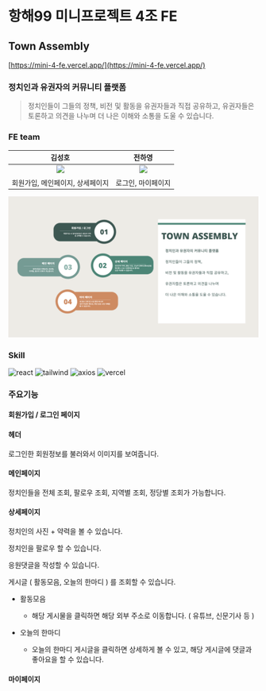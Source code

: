 # 항해99 미니프로젝트 4조 FE

## Town Assembly

[https://mini-4-fe.vercel.app/](https://mini-4-fe.vercel.app/)
### 정치인과 유권자의 커뮤니티 플랫폼

 >정치인들이 그들의 정책, 비전 및 활동을 유권자들과 직접 공유하고, 유권자들은 토론하고 의견을 나누며 더 나은 이해와 소통을 도울 수 있습니다.

### FE team

| 김성호 | 전하영 |
|:---:|:---:|
| <img src="https://avatars.githubusercontent.com/u/120389368?v=4" width="30%" /> | <img src="https://avatars.githubusercontent.com/u/137272433?v=4" width="30%" /> |
| 회원가입, 메인페이지, 상세페이지 | 로그인, 마이페이지 |

<img src="/src/img/프로젝트 소개.png">

### Skill

![react](https://img.shields.io/badge/React-grey?style=for-the-badge&logo=react) ![tailwind](https://img.shields.io/badge/Tailwind%20CSS-grey?style=for-the-badge&logo=tailwindcss) ![axios](https://img.shields.io/badge/Axios-grey?style=for-the-badge) ![vercel](https://img.shields.io/badge/vercel-grey?style=for-the-badge&logo=vercel)


### 주요기능

#### 회원가입 / 로그인 페이지

#### 헤더
로그인한 회원정보를 불러와서 이미지를 보여줍니다.

#### 메인페이지
정치인들을 전체 조회, 팔로우 조회, 지역별 조회, 정당별 조회가 가능합니다.
#### 상세페이지
정치인의 사진 + 약력을 볼 수 있습니다.

정치인을 팔로우 할 수 있습니다.

응원댓글을 작성할 수 있습니다.

게시글 ( 활동모음, 오늘의 한마디 ) 를 조회할 수 있습니다.

- 활동모음

  - 해당 게시물을 클릭하면 해당 외부 주소로 이동합니다. ( 유튜브, 신문기사 등 )

- 오늘의 한마디

  - 오늘의 한마디 게시글을 클릭하면 상세하게 볼 수 있고, 해당 게시글에 댓글과 좋아요을 할 수 있습니다.
#### 마이페이지


